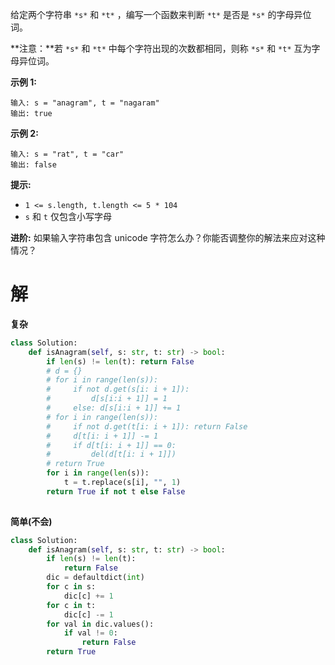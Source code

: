 给定两个字符串 `*s*` 和 `*t*` ，编写一个函数来判断 `*t*` 是否是 `*s*` 的字母异位词。

**注意：**若 `*s*` 和 `*t*` 中每个字符出现的次数都相同，则称 `*s*` 和 `*t*` 互为字母异位词。

 

**示例 1:**

```
输入: s = "anagram", t = "nagaram"
输出: true
```

**示例 2:**

```
输入: s = "rat", t = "car"
输出: false
```

 

**提示:**

- `1 <= s.length, t.length <= 5 * 104`
- `s` 和 `t` 仅包含小写字母

 

**进阶:** 如果输入字符串包含 unicode 字符怎么办？你能否调整你的解法来应对这种情况？

# 解

**复杂**

```python
class Solution:
    def isAnagram(self, s: str, t: str) -> bool:
        if len(s) != len(t): return False
        # d = {}
        # for i in range(len(s)):
        #     if not d.get(s[i: i + 1]):
        #         d[s[i:i + 1]] = 1
        #     else: d[s[i:i + 1]] += 1
        # for i in range(len(s)):
        #     if not d.get(t[i: i + 1]): return False
        #     d[t[i: i + 1]] -= 1
        #     if d[t[i: i + 1]] == 0:
        #         del(d[t[i: i + 1]])
        # return True
        for i in range(len(s)):
            t = t.replace(s[i], "", 1)
        return True if not t else False
        
```

**简单(不会)**

```python
class Solution:
    def isAnagram(self, s: str, t: str) -> bool:
        if len(s) != len(t):
            return False
        dic = defaultdict(int)
        for c in s:
            dic[c] += 1
        for c in t:
            dic[c] -= 1
        for val in dic.values():
            if val != 0:
                return False
        return True
```


